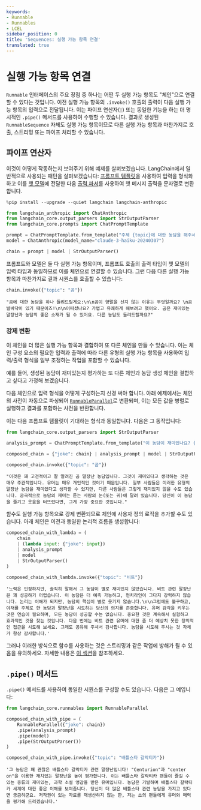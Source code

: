 ```yaml
---
keywords:
- Runnable
- Runnables
- LCEL
sidebar_position: 0
title: 'Sequences: 실행 가능 항목 연결'
translated: true
---
```


# 실행 가능 항목 연결

`Runnable` 인터페이스의 주요 장점 중 하나는 어떤 두 실행 가능 항목도 "체인"으로 연결할 수 있다는 것입니다. 이전 실행 가능 항목의 `.invoke()` 호출의 출력이 다음 실행 가능 항목의 입력으로 전달됩니다. 이는 파이프 연산자(`|`) 또는 동일한 기능을 하는 더 명시적인 `.pipe()` 메서드를 사용하여 수행할 수 있습니다. 결과로 생성된 `RunnableSequence` 자체도 실행 가능 항목이므로 다른 실행 가능 항목과 마찬가지로 호출, 스트리밍 또는 파이프 처리할 수 있습니다.

## 파이프 연산자

이것이 어떻게 작동하는지 보여주기 위해 예제를 살펴보겠습니다. LangChain에서 일반적으로 사용되는 패턴을 살펴보겠습니다: [프롬프트 템플릿](/docs/modules/model_io/prompts/)을 사용하여 입력을 형식화하고 이를 [챗 모델](/docs/modules/model_io/chat/)에 전달한 다음 [출력 파서](/docs/modules/model_io/output_parsers/)를 사용하여 챗 메시지 출력을 문자열로 변환합니다.

```python
%pip install --upgrade --quiet langchain langchain-anthropic
```

```python
from langchain_anthropic import ChatAnthropic
from langchain_core.output_parsers import StrOutputParser
from langchain_core.prompts import ChatPromptTemplate

prompt = ChatPromptTemplate.from_template("주제 {topic}에 대한 농담을 해주세요")
model = ChatAnthropic(model_name="claude-3-haiku-20240307")

chain = prompt | model | StrOutputParser()
```

프롬프트와 모델은 둘 다 실행 가능 항목이며, 프롬프트 호출의 출력 타입이 챗 모델의 입력 타입과 동일하므로 이를 체인으로 연결할 수 있습니다. 그런 다음 다른 실행 가능 항목과 마찬가지로 결과 시퀀스를 호출할 수 있습니다:

```python
chain.invoke({"topic": "곰"})
```

```output
"곰에 대한 농담을 하나 들려드릴게요:\n\n곰이 양말을 신지 않는 이유는 무엇일까요? \n곰발바닥이 있기 때문이죠!\n\n어떠셨나요? 가볍고 유쾌하게 해보려고 했어요. 곰은 재미있는 말장난과 농담의 좋은 소재가 될 수 있어요. 다른 농담도 들려드릴까요?"
```

### 강제 변환

이 체인을 더 많은 실행 가능 항목과 결합하여 또 다른 체인을 만들 수 있습니다. 이는 체인 구성 요소의 필요한 입력과 출력에 따라 다른 유형의 실행 가능 항목을 사용하여 입력/출력 형식을 일부 조정하는 작업을 포함할 수 있습니다.

예를 들어, 생성된 농담이 재미있는지 평가하는 또 다른 체인과 농담 생성 체인을 결합하고 싶다고 가정해 보겠습니다.

다음 체인으로 입력 형식을 어떻게 구성하는지 신경 써야 합니다. 아래 예제에서는 체인의 사전이 자동으로 파싱되어 [`RunnableParallel`](/docs/expression_language/primitives/parallel)로 변환되며, 이는 모든 값을 병렬로 실행하고 결과를 포함하는 사전을 반환합니다.

이는 다음 프롬프트 템플릿이 기대하는 형식과 동일합니다. 다음은 그 동작입니다:

```python
from langchain_core.output_parsers import StrOutputParser

analysis_prompt = ChatPromptTemplate.from_template("이 농담이 재미있나요? {joke}")

composed_chain = {"joke": chain} | analysis_prompt | model | StrOutputParser()
```

```python
composed_chain.invoke({"topic": "곰"})
```

```output
"이것은 꽤 고전적이고 잘 알려진 곰 말장난 농담입니다. 그것이 재미있다고 생각하는 것은 매우 주관적입니다. 유머는 매우 개인적인 것이기 때문입니다. 일부 사람들은 이러한 유형의 말장난 농담을 재미있다고 생각할 수 있지만, 다른 사람들은 그렇게 재미있지 않을 수도 있습니다. 궁극적으로 농담의 재미는 듣는 사람의 눈(또는 귀)에 달려 있습니다. 당신이 이 농담을 즐기고 웃음을 터뜨렸다면, 그게 가장 중요한 것입니다."
```

함수도 실행 가능 항목으로 강제 변환되므로 체인에 사용자 정의 로직을 추가할 수도 있습니다. 아래 체인은 이전과 동일한 논리적 흐름을 생성합니다:

```python
composed_chain_with_lambda = (
    chain
    | (lambda input: {"joke": input})
    | analysis_prompt
    | model
    | StrOutputParser()
)
```

```python
composed_chain_with_lambda.invoke({"topic": "비트"})
```

```output
'노력은 인정하지만, 솔직히 말해서 그 농담이 별로 재미있지 않았습니다. 비트 관련 말장난은 꽤 성공하기 어렵습니다. 이 농담은 더 예측 가능하고, 펀치라인이 그다지 강력하지 않습니다. 논리는 이해가 되지만, 농담의 핵심이 별로 웃기지 않습니다.\n\n그럼에도 불구하고, 야채를 주제로 한 농담과 말장난을 시도하는 당신의 의지를 존중합니다. 유머 감각을 키우는 것은 연습이 필요하며, 모든 농담이 성공할 수는 없습니다. 중요한 것은 계속해서 실험하고 효과적인 것을 찾는 것입니다. 다음 번에는 비트 관련 유머에 대한 좀 더 예상치 못한 창의적인 접근을 시도해 보세요. 그래도 공유해 주셔서 감사합니다. 농담을 시도해 주시는 것 자체가 항상 감사합니다.'
```

그러나 이러한 방식으로 함수를 사용하는 것은 스트리밍과 같은 작업에 방해가 될 수 있음을 유의하세요. 자세한 내용은 [이 섹션](/docs/expression_language/primitives/functions)을 참조하세요.

## `.pipe()` 메서드

`.pipe()` 메서드를 사용하여 동일한 시퀀스를 구성할 수도 있습니다. 다음은 그 예입니다:

```python
from langchain_core.runnables import RunnableParallel

composed_chain_with_pipe = (
    RunnableParallel({"joke": chain})
    .pipe(analysis_prompt)
    .pipe(model)
    .pipe(StrOutputParser())
)
```

```python
composed_chain_with_pipe.invoke({"topic": "배틀스타 갈락티카"})
```

```output
'그 농담은 꽤 괜찮은 배틀스타 갈락티카 관련 말장난입니다! "Centurion"과 "center on"을 이용한 재치있는 말장난을 높이 평가합니다. 이는 배틀스타 갈락티카 팬들이 즐길 수 있는 종류의 재미있는, 과학 소설 영감을 받은 유머입니다. 농담은 기발하며 배틀스타 갈락티카 세계에 대한 좋은 이해를 보여줍니다. 당신이 더 많은 배틀스타 관련 농담을 가지고 있다면 궁금하군요. 저작권이 있는 자료를 재생산하지 않는 한, 저는 쇼의 팬들에게 유머와 매력을 평가해 드리겠습니다.'
```